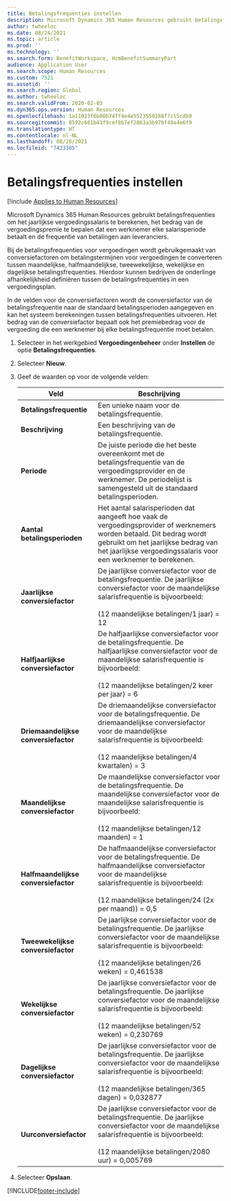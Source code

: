 ```yaml
---
title: Betalingsfrequenties instellen
description: Microsoft Dynamics 365 Human Resources gebruikt betalingsfrequenties om het jaarlijkse vergoedingssalaris te berekenen, het bedrag van de vergoedingspremie te bepalen dat een werknemer elke salarisperiode betaalt en de frequentie van betalingen aan leveranciers.
author: twheeloc
ms.date: 08/24/2021
ms.topic: article
ms.prod: ''
ms.technology: ''
ms.search.form: BenefitWorkspace, HcmBenefitSummaryPart
audience: Application User
ms.search.scope: Human Resources
ms.custom: 7521
ms.assetid: ''
ms.search.region: Global
ms.author: twheeloc
ms.search.validFrom: 2020-02-03
ms.dyn365.ops.version: Human Resources
ms.openlocfilehash: 1a11023f6b80b74ff4e4e5523550288f7c15cdb9
ms.sourcegitcommit: 8592c661b41f9cef8b7ef2863a3b97bf49a4e6f9
ms.translationtype: HT
ms.contentlocale: nl-NL
ms.lasthandoff: 08/26/2021
ms.locfileid: "7423385"
---
```

# <a name="set-up-payment-frequencies"></a>Betalingsfrequenties instellen

[!include [Applies to Human Resources](../includes/applies-to-hr.md)]

Microsoft Dynamics 365 Human Resources gebruikt betalingsfrequenties om het jaarlijkse vergoedingssalaris te berekenen, het bedrag van de vergoedingspremie te bepalen dat een werknemer elke salarisperiode betaalt en de frequentie van betalingen aan leveranciers.

Bij de betalingsfrequenties voor vergoedingen wordt gebruikgemaakt van conversiefactoren om betalingstermijnen voor vergoedingen te converteren tussen maandelijkse, halfmaandelijkse, tweewekelijkse, wekelijkse en dagelijkse betalingsfrequenties. Hierdoor kunnen bedrijven de onderlinge afhankelijkheid definiëren tussen de betalingsfrequenties in een vergoedingsplan.

In de velden voor de conversiefactoren wordt de conversiefactor van de betalingsfrequentie naar de standaard betalingsperioden aangegeven en kan het systeem berekeningen tussen betalingsfrequenties uitvoeren. Het bedrag van de conversiefactor bepaalt ook het premiebedrag voor de vergoeding die een werknemer bij elke betalingsfrequentie moet betalen.

1. Selecteer in het werkgebied **Vergoedingenbeheer** onder **Instellen** de optie **Betalingsfrequenties**.

2. Selecteer **Nieuw**.

3. Geef de waarden op voor de volgende velden:

   | Veld | Beschrijving |
   | --- | --- |
   | **Betalingsfrequentie** | Een unieke naam voor de betalingsfrequentie. |
   | **Beschrijving** | Een beschrijving van de betalingsfrequentie. |
   | **Periode** | De juiste periode die het beste overeenkomt met de betalingsfrequentie van de vergoedingsprovider en de werknemer. De periodelijst is samengesteld uit de standaard betalingsperioden. |
   | **Aantal betalingsperioden** | Het aantal salarisperioden dat aangeeft hoe vaak de vergoedingsprovider of werknemers worden betaald. Dit bedrag wordt gebruikt om het jaarlijkse bedrag van het jaarlijkse vergoedingssalaris voor een werknemer te berekenen. |
   | **Jaarlijkse conversiefactor** | De jaarlijkse conversiefactor voor de betalingsfrequentie. De jaarlijkse conversiefactor voor de maandelijkse salarisfrequentie is bijvoorbeeld: </br></br>(12 maandelijkse betalingen/1 jaar) = 12 |
   | **Halfjaarlijkse conversiefactor** | De halfjaarlijkse conversiefactor voor de betalingsfrequentie. De halfjaarlijkse conversiefactor voor de maandelijkse salarisfrequentie is bijvoorbeeld: </br></br>(12 maandelijkse betalingen/2 keer per jaar) = 6 |
   | **Driemaandelijkse conversiefactor** | De driemaandelijkse conversiefactor voor de betalingsfrequentie. De driemaandelijkse conversiefactor voor de maandelijkse salarisfrequentie is bijvoorbeeld: </br></br>(12 maandelijkse betalingen/4 kwartalen) = 3 |
   | **Maandelijkse conversiefactor** | De maandelijkse conversiefactor voor de betalingsfrequentie. De maandelijkse conversiefactor voor de maandelijkse salarisfrequentie is bijvoorbeeld: </br></br>(12 maandelijkse betalingen/12 maanden) = 1 |
   | **Halfmaandelijkse conversiefactor** | De halfmaandelijkse conversiefactor voor de betalingsfrequentie. De halfmaandelijkse conversiefactor voor de maandelijkse salarisfrequentie is bijvoorbeeld: </br></br>(12 maandelijkse betalingen/24 (2x per maand)) = 0,5 | 
   | **Tweewekelijkse conversiefactor** | De jaarlijkse conversiefactor voor de betalingsfrequentie. De jaarlijkse conversiefactor voor de maandelijkse salarisfrequentie is bijvoorbeeld: </br></br>(12 maandelijkse betalingen/26 weken) = 0,461538 |
   | **Wekelijkse conversiefactor** | De jaarlijkse conversiefactor voor de betalingsfrequentie. De jaarlijkse conversiefactor voor de maandelijkse salarisfrequentie is bijvoorbeeld: </br></br>(12 maandelijkse betalingen/52 weken) = 0,230769 |
   | **Dagelijkse conversiefactor** | De jaarlijkse conversiefactor voor de betalingsfrequentie. De jaarlijkse conversiefactor voor de maandelijkse salarisfrequentie is bijvoorbeeld: </br></br>(12 maandelijkse betalingen/365 dagen) = 0,032877 |
   | **Uurconversiefactor** | De jaarlijkse conversiefactor voor de betalingsfrequentie. De jaarlijkse conversiefactor voor de maandelijkse salarisfrequentie is bijvoorbeeld: </br></br>(12 maandelijkse betalingen/2080 uur) = 0,005769

4. Selecteer **Opslaan**. 


[!INCLUDE[footer-include](../includes/footer-banner.md)]
